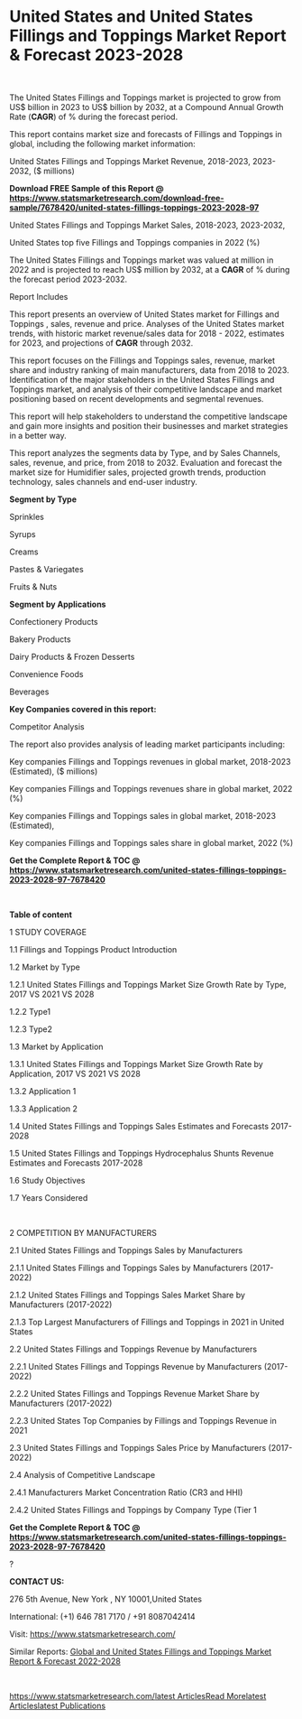 <h1>United States and United States Fillings and Toppings Market Report & Forecast 2023-2028</h1><br/><p>The United States Fillings and Toppings market is projected to grow from US$ billion in 2023 to US$ billion by 2032, at a Compound Annual Growth Rate (<strong>CAGR</strong>) of % during the forecast period.</p>
 
 
 
 <p>This report contains market size and forecasts of Fillings and Toppings in global, including the following market information:</p>
 
 
 
 <p>United States Fillings and Toppings Market Revenue, 2018-2023, 2023-2032, ($ millions)</p>
 
 
 
 <p><strong>Download FREE Sample of this Report @ <a href="https://www.statsmarketresearch.com/download-free-sample/7678420/united-states-fillings-toppings-2023-2028-97">https://www.statsmarketresearch.com/download-free-sample/7678420/united-states-fillings-toppings-2023-2028-97</a></strong></p>
 
 
 
 <p>United States Fillings and Toppings Market Sales, 2018-2023, 2023-2032,</p>
 
 
 
 <p>United States top five Fillings and Toppings companies in 2022 (%)</p>
 
 
 
 <p>The United States Fillings and Toppings market was valued at million in 2022 and is projected to reach US$ million by 2032, at a <strong>CAGR</strong> of % during the forecast period 2023-2032.</p>
 
 
 
 <p>Report Includes</p>
 
 
 
 <p>This report presents an overview of United States market for Fillings and Toppings , sales, revenue and price. Analyses of the United States market trends, with historic market revenue/sales data for 2018 - 2022, estimates for 2023, and projections of <strong>CAGR</strong> through 2032.</p>
 
 
 
 <p>This report focuses on the Fillings and Toppings sales, revenue, market share and industry ranking of main manufacturers, data from 2018 to 2023. Identification of the major stakeholders in the United States Fillings and Toppings market, and analysis of their competitive landscape and market positioning based on recent developments and segmental revenues.</p>
 
 
 
 <p>This report will help stakeholders to understand the competitive landscape and gain more insights and position their businesses and market strategies in a better way.</p>
 
 
 
 <p>This report analyzes the segments data by Type, and by Sales Channels, sales, revenue, and price, from 2018 to 2032. Evaluation and forecast the market size for Humidifier sales, projected growth trends, production technology, sales channels and end-user industry.</p>
 
 
 
 <p><strong>Segment by Type</strong></p>
 
 
 
 <p>Sprinkles</p>
 
 
 
 <p>Syrups</p>
 
 
 
 <p>Creams</p>
 
 
 
 <p>Pastes & Variegates</p>
 
 
 
 <p>Fruits & Nuts</p>
 
 
 
 <p><strong>Segment <strong><strong>by Applications</strong></strong></strong></p>
 
 
 
 <p>Confectionery Products</p>
 
 
 
 <p>Bakery Products</p>
 
 
 
 <p>Dairy Products & Frozen Desserts</p>
 
 
 
 <p>Convenience Foods</p>
 
 
 
 <p>Beverages</p>
 
 
 
 <p><strong>Key Companies covered in this report:</strong></p>
 
 
 
 <p>Competitor Analysis</p>
 
 
 
 <p>The report also provides analysis of leading market participants including:</p>
 
 
 
 <p>Key companies Fillings and Toppings revenues in global market, 2018-2023 (Estimated), ($ millions)</p>
 
 
 
 <p>Key companies Fillings and Toppings revenues share in global market, 2022 (%)</p>
 
 
 
 <p>Key companies Fillings and Toppings sales in global market, 2018-2023 (Estimated),</p>
 
 
 
 <p>Key companies Fillings and Toppings sales share in global market, 2022 (%)</p>
 
 
 
 <div><b>Get the Complete Report & TOC @ <a href="https://www.statsmarketresearch.com/united-states-fillings-toppings-2023-2028-97-7678420">https://www.statsmarketresearch.com/united-states-fillings-toppings-2023-2028-97-7678420</a></b></div>
 
 
 
 <p><br />
 
 <b>Table of content</b></p>
 
 
 
 <p>1 STUDY COVERAGE<br />
 
 1.1 Fillings and Toppings Product Introduction<br />
 
 1.2 Market by Type<br />
 
 1.2.1 United States Fillings and Toppings Market Size Growth Rate by Type, 2017 VS 2021 VS 2028<br />
 
 1.2.2 Type1<br />
 
 1.2.3 Type2<br />
 
 1.3 Market by Application<br />
 
 1.3.1 United States Fillings and Toppings Market Size Growth Rate by Application, 2017 VS 2021 VS 2028<br />
 
 1.3.2 Application 1<br />
 
 1.3.3 Application 2<br />
 
 1.4 United States Fillings and Toppings Sales Estimates and Forecasts 2017-2028<br />
 
 1.5 United States Fillings and Toppings Hydrocephalus Shunts Revenue Estimates and Forecasts 2017-2028<br />
 
 1.6 Study Objectives<br />
 
 1.7 Years Considered<br />
 
 <br />
 
 2 COMPETITION BY MANUFACTURERS<br />
 
 2.1 United States Fillings and Toppings Sales by Manufacturers<br />
 
 2.1.1 United States Fillings and Toppings Sales by Manufacturers (2017-2022)<br />
 
 2.1.2 United States Fillings and Toppings Sales Market Share by Manufacturers (2017-2022)<br />
 
 2.1.3 Top Largest Manufacturers of Fillings and Toppings in 2021 in United States<br />
 
 2.2 United States Fillings and Toppings Revenue by Manufacturers<br />
 
 2.2.1 United States Fillings and Toppings Revenue by Manufacturers (2017-2022)<br />
 
 2.2.2 United States Fillings and Toppings Revenue Market Share by Manufacturers (2017-2022)<br />
 
 2.2.3 United States Top Companies by Fillings and Toppings Revenue in 2021<br />
 
 2.3 United States Fillings and Toppings Sales Price by Manufacturers (2017-2022)<br />
 
 2.4 Analysis of Competitive Landscape<br />
 
 2.4.1 Manufacturers Market Concentration Ratio (CR3 and HHI)<br />
 
 2.4.2 United States Fillings and Toppings by Company Type (Tier 1</p>
 
 
 
 <div><b>Get the Complete Report & TOC @ <a href="https://www.statsmarketresearch.com/united-states-fillings-toppings-2023-2028-97-7678420">https://www.statsmarketresearch.com/united-states-fillings-toppings-2023-2028-97-7678420</a></b></div>
 
 
 
 <p>? </p>
 
 
 
 <p><b>CONTACT US:</b><br />
 
 276 5th Avenue, New York , NY 10001,United States<br />
 
 International: (+1) 646 781 7170 / +91 8087042414<br />
 
 Visit: <a href="https://www.statsmarketresearch.com/">https://www.statsmarketresearch.com/</a><br />
 
 Similar Reports: <a href="https://www.statsmarketresearch.com/united-states-fillings-toppings-2023-2028-97-7678420">Global and United States Fillings and Toppings Market Report & Forecast 2022-2028</a><br />
 
 <br />
 
 <a href="https://gyeongbokgung.com">https://www.statsmarketresearch.com/</a><a href="https://hallyeomaritime.com">latest Articles</a><a href="https://jingwansa.com">Read More</a><a href="https://nguoiviet.jp/">latest Articles</a><a href="https://www.intelmarketresearch.com/">latest Publications</a></p>